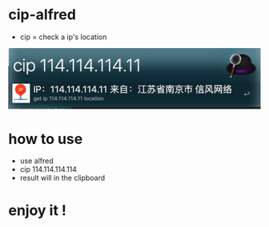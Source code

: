 # cip-alfred
- cip = check a ip's location 

![a](https://github.com/frank0718/cip-alfred/blob/master/cip.jpg)
# how to use 
- use alfred 
- cip 114.114.114.114 
- result will in the clipboard

# enjoy it ! 



